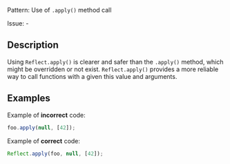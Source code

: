 Pattern: Use of `.apply()` method call

Issue: -

## Description

Using `Reflect.apply()` is clearer and safer than the `.apply()` method, which might be overridden or not exist. `Reflect.apply()` provides a more reliable way to call functions with a given this value and arguments.

## Examples

Example of **incorrect** code:
```javascript
foo.apply(null, [42]);
```

Example of **correct** code:
```javascript
Reflect.apply(foo, null, [42]);
```